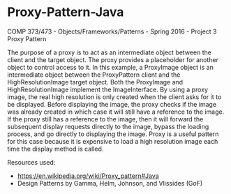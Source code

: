# Proxy-Pattern-Java
COMP 373/473 - Objects/Frameworks/Patterns - Spring 2016 - Project 3 Proxy Pattern

The purpose of a proxy is to act as an intermediate object between the client and the
target object. The proxy provides a placeholder for another object to control access
to it. In this example, a ProxyImage object is an intermediate object between
the ProxyPattern client and the HighResolutionImage target object. Both the ProxyImage
and HighResolutionImage implement the ImageInterface. By using a proxy image, the real
high resolution is only created when the client asks for it to be displayed. Before
displaying the image, the proxy checks if the image was already created in which case
it will still have a reference to the image. If the proxy still has a reference to the
image, then it will forward the subsequent display requests directly to the image,
 bypass the loading process, and go directly to displaying the image. Proxy is a useful
pattern for this case because it is expensive to load a high resolution image each time
 the display method is called.




Resources used:
- https://en.wikipedia.org/wiki/Proxy_pattern#Java
- Design Patterns by Gamma, Helm, Johnson, and Vlissides (GoF)
